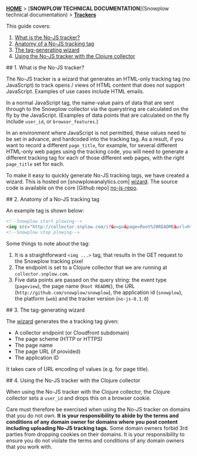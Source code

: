 [**HOME**](Home) > [**SNOWPLOW TECHNICAL DOCUMENTATION**](Snowplow technical documentation) > [**Trackers**](trackers)

This guide covers:

1. [What is the No-JS tracker?](#what)
2. [Anatomy of a No-JS tracking tag](#anatomy)
3. [The tag-generating wizard](#wizard)
4. [Using the No-JS tracker with the Clojure collector](#clojure)

<a name="what" />
## 1. What is the No-JS tracker?

The No-JS tracker is a wizard that generates an HTML-only tracking tag (no JavaScript) to track opens / views of HTML content that does not support JavaScript. Examples of use cases include HTML emails.

In a normal JavaScript tag, the name-value pairs of data that are sent through to the Snowplow collector via the querystring are calculated on the fly by the JavaScript. (Examples of data points that are calculated on the fly include `user_id`, or `browser_features`.)

In an environment where JavaScript is not permitted, these values need to be set in advance, and hardcoded into the tracking tag. As a result, if you want to record a different `page_title`, for example, for several different HTML-only web pages using the tracking code, you will need to generate a different tracking tag for each of those different web pages, with the right `page_title` set for each.

To make it easy to quickly generate No-JS tracking tags, we have created a wizard. This is hosted on [snowplowanalytics.com] [wizard]. The source code is available on the core [Github repo] [no-js-repo].

<a name="anatomy" />
## 2. Anatomy of a No-JS tracking tag

An example tag is shown below:

```html
<!--Snowplow start plowing-->
<img src="http://collector.snplow.com/i?&e=pv&page=Root%20README&url=http%3A%2F%2Fgithub.com%2Fsnowplow%2Fsnowplow&aid=snowplow&p=web&tv=no-js-0.1.0" />
<!--Snowplow stop plowing-->
```

Some things to note about the tag:

1. It is a straightforward `<img ...>` tag, that results in the GET request to the Snowplow tracking pixel
2. The endpoint is set to a Clojure collector that we are running at `collector.snplow.com`.
3. Five data points are passed on the query string: the event type (`pageview`), the page name (`Root README`), the URL (`http://github.com/snowplow/snowplow`), the application id (`snowplow`), the platform (`web`) and the tracker version (`no-js-0.1.0`)

<a name="wizard" />
## 3. The tag-generating wizard

The [wizard] generates the a tracking tag given:

* A collector endpoint (or Cloudfront subdomain)
* The page scheme (HTTP or HTTPS)
* The page name
* The page URL (if provided)
* The application ID

It takes care of URL encoding of values (e.g. for page title).

<a name="clojure" />
## 4. Using the No-JS tracker with the Clojure collector 

When using the No-JS tracker with the Clojure collector, the Clojure collector sets a `user_id` and drops this on a browser cookie.

Care must therefore be exercised when using the No-JS tracker on domains that you do not own. **It is your responsibility to abide by the terms and conditions of any domain owner for domains where you post content including uploading No-JS tracking tags.** Some domain owners forbid 3rd parties from dropping cookies on their domains. It is your responsibility to ensure you do not violate the terms and conditions of any domain owners that you work with.


[wizard]: http://snowplowanalytics.com/no-js-tracker.html
[no-js-repo]: https://github.com/snowplow/snowplow/tree/master/1-trackers/no-js-tracker
